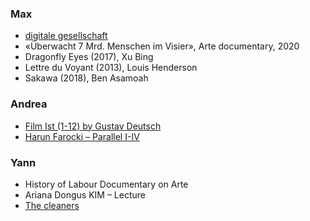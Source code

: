 ### Max
* [digitale gesellschaft](https://www.digitale-gesellschaft.ch/slides/master-workshops.html#/)
* «Überwacht 7 Mrd. Menschen im Visier», Arte documentary, 2020
* Dragonfly Eyes (2017), Xu Bing
* Lettre du Voyant (2013), Louis Henderson
* Sakawa (2018), Ben Asamoah

### Andrea
* [Film Ist (1-12) by Gustav Deutsch](https://www.youtube.com/watch?v=IAathUx9fWU&feature=emb_title)
* [Harun Farocki – Parallel I-IV](http://www.vdb.org/titles/parallel-i-iv)

### Yann
* History of Labour Documentary on Arte
* Ariana Dongus KIM – Lecture
* [The cleaners](https://www.bpb.de/mediathek/273199/the-cleaners)
